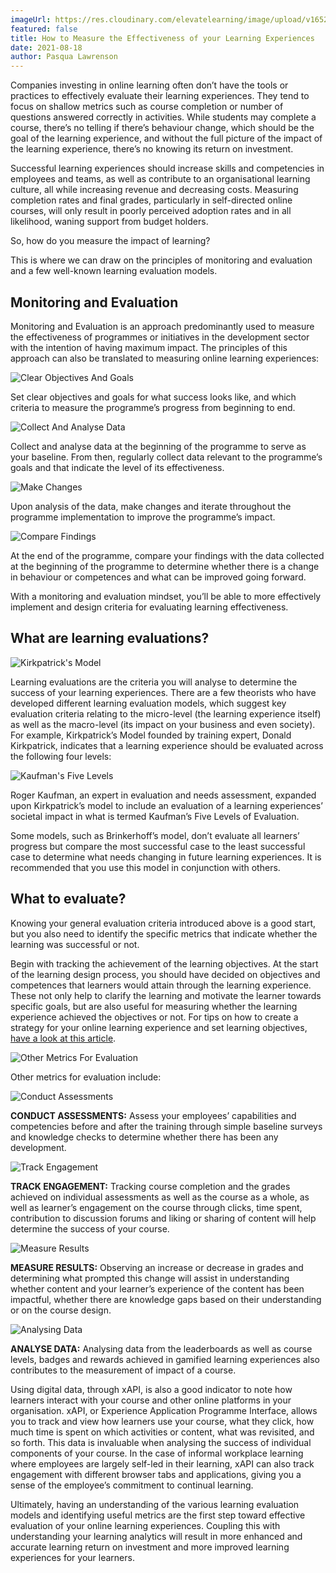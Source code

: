 ```yaml
---
imageUrl: https://res.cloudinary.com/elevatelearning/image/upload/v1652341527/site-assets/insights-cover-19_u5bj9o.jpg
featured: false
title: How to Measure the Effectiveness of your Learning Experiences
date: 2021-08-18
author: Pasqua Lawrenson
---
```


Companies investing in online learning often don’t have the tools or practices to effectively evaluate their learning experiences. They tend to focus on shallow metrics such as course completion or number of questions answered correctly in activities. While students may complete a course, there’s no telling if there’s behaviour change, which should be the goal of the learning experience, and without the full picture of the impact of the learning experience, there’s no knowing its return on investment.

Successful learning experiences should increase skills and competencies in employees and teams, as well as contribute to an organisational learning culture, all while increasing revenue and decreasing costs. Measuring completion rates and final grades, particularly in self-directed online courses, will only result in poorly perceived adoption rates and in all likelihood, waning support from budget holders.

So, how do you measure the impact of learning?

This is where we can draw on the principles of monitoring and evaluation and a few well-known learning evaluation models.

## Monitoring and Evaluation

Monitoring and Evaluation is an approach predominantly used to measure the effectiveness of programmes or initiatives in the development sector with the intention of having maximum impact. The principles of this approach can also be translated to measuring online learning experiences:

<img src="https://res.cloudinary.com/elevatelearning/image/upload/c_scale,w_110/v1652430232/site-articles/how-to-measure-the-effectiveness-of-your-learning-experiences/clear-objectives-and-goals_uqcoak.png" alt="Clear Objectives And Goals" title="Clear Objectives And Goals" class="img-left"/>

Set clear objectives and goals for what success looks like, and which criteria to measure the programme’s progress from beginning to end.

<img src="https://res.cloudinary.com/elevatelearning/image/upload/c_scale,w_110/v1652430232/site-articles/how-to-measure-the-effectiveness-of-your-learning-experiences/collect-and-analyse-data_qtni7s.png" alt="Collect And Analyse Data" title="Collect And Analyse Data" class="img-left"/>

Collect and analyse data at the beginning of the programme to serve as your baseline. From then, regularly collect data relevant to the programme’s goals and that indicate the level of its effectiveness.

<img src="https://res.cloudinary.com/elevatelearning/image/upload/c_scale,w_110/v1652430232/site-articles/how-to-measure-the-effectiveness-of-your-learning-experiences/make-changes_smxbfs.png" alt="Make Changes" title="Make Changes" class="img-left"/>

Upon analysis of the data, make changes and iterate throughout the programme implementation to improve the programme’s impact.

<img src="https://res.cloudinary.com/elevatelearning/image/upload/c_scale,w_110/v1652430232/site-articles/how-to-measure-the-effectiveness-of-your-learning-experiences/compare-findings_j1ijsg.png" alt="Compare Findings" title="Compare Findings" class="img-left"/>

At the end of the programme, compare your findings with the data collected at the beginning of the programme to determine whether there is a change in behaviour or competences and what can be improved going forward.

With a monitoring and evaluation mindset, you’ll be able to more effectively implement and design criteria for evaluating learning effectiveness.

## What are learning evaluations?

<img src="https://res.cloudinary.com/elevatelearning/image/upload/c_scale,w_600/v1652430232/site-articles/how-to-measure-the-effectiveness-of-your-learning-experiences/kirkpatricks-model_abvqqy.png" alt="Kirkpatrick's Model" title="Kirkpatrick's Model" class="img-center"/>

Learning evaluations are the criteria you will analyse to determine the success of your learning experiences. There are a few theorists who have developed different learning evaluation models, which suggest key evaluation criteria relating to the micro-level (the learning experience itself) as well as the macro-level (its impact on your business and even society). For example, Kirkpatrick’s Model founded by training expert, Donald Kirkpatrick, indicates that a learning experience should be evaluated across the following four levels:

<img src="https://res.cloudinary.com/elevatelearning/image/upload/c_scale,w_600/v1652430232/site-articles/how-to-measure-the-effectiveness-of-your-learning-experiences/kaufmans-five-levels_f6a3ny.png" alt="Kaufman's Five Levels" title="Kaufman's Five Levels" class="img-center"/>

Roger Kaufman, an expert in evaluation and needs assessment, expanded upon Kirkpatrick’s model to include an evaluation of a learning experiences’ societal impact in what is termed Kaufman’s Five Levels of Evaluation.

Some models, such as Brinkerhoff’s model, don’t evaluate all learners’ progress but compare the most successful case to the least successful case to determine what needs changing in future learning experiences. It is recommended that you use this model in conjunction with others.

## What to evaluate?

Knowing your general evaluation criteria introduced above is a good start, but you also need to identify the specific metrics that indicate whether the learning was successful or not.

Begin with tracking the achievement of the learning objectives. At the start of the learning design process, you should have decided on objectives and competences that learners would attain through the learning experience. These not only help to clarify the learning and motivate the learner towards specific goals, but are also useful for measuring whether the learning experience achieved the objectives or not. For tips on how to create a strategy for your online learning experience and set learning objectives, [have a look at this article](https://www.elevatelearning.org/insights/how-to-develop-a-learning-strategy/).

<img src="https://res.cloudinary.com/elevatelearning/image/upload/c_scale,w_600/v1652430232/site-articles/how-to-measure-the-effectiveness-of-your-learning-experiences/other-metrics-for-evaluation_kjy5do.png" alt="Other Metrics For Evaluation" title="Other Metrics For Evaluation" class="img-center"/>

Other metrics for evaluation include:

<img src="https://res.cloudinary.com/elevatelearning/image/upload/c_scale,w_120/v1652430232/site-articles/how-to-measure-the-effectiveness-of-your-learning-experiences/conduct-assessments_znpr88.png" alt="Conduct Assessments" title="Conduct Assessments" class="img-left"/>

**CONDUCT ASSESSMENTS:** Assess your employees’ capabilities and competencies before and after the training through simple baseline surveys and knowledge checks to determine whether there has been any development.

<img src="https://res.cloudinary.com/elevatelearning/image/upload/c_scale,w_120/v1652430232/site-articles/how-to-measure-the-effectiveness-of-your-learning-experiences/track-engagement_ejiuen.png" alt="Track Engagement" title="Track Engagement" class="img-left"/>

**TRACK ENGAGEMENT:** Tracking course completion and the grades achieved on individual assessments as well as the course as a whole, as well as learner’s engagement on the course through clicks, time spent, contribution to discussion forums and liking or sharing of content will help determine the success of your course.

<img src="https://res.cloudinary.com/elevatelearning/image/upload/c_scale,w_120/v1652430232/site-articles/how-to-measure-the-effectiveness-of-your-learning-experiences/measure-results_grruzo.png" alt="Measure Results" title="Measure Results" class="img-left"/>

**MEASURE RESULTS:** Observing an increase or decrease in grades and determining what prompted this change will assist in understanding whether content and your learner’s experience of the content has been impactful, whether there are knowledge gaps based on their understanding or on the course design.

<img src="https://res.cloudinary.com/elevatelearning/image/upload/c_scale,w_120/v1652430232/site-articles/how-to-measure-the-effectiveness-of-your-learning-experiences/analysing-data_zl89v1.png" alt="Analysing Data" title="Analysing Data" class="img-left"/>

**ANALYSE DATA:** Analysing data from the leaderboards as well as course levels, badges and rewards achieved in gamified learning experiences also contributes to the measurement of impact of a course.

Using digital data, through xAPI, is also a good indicator to note how learners interact with your course and other online platforms in your organisation. xAPI, or Experience Application Programme Interface, allows you to track and view how learners use your course, what they click, how much time is spent on which activities or content, what was revisited, and so forth. This data is invaluable when analysing the success of individual components of your course. In the case of informal workplace learning where employees are largely self-led in their learning, xAPI can also track engagement with different browser tabs and applications, giving you a sense of the employee’s commitment to continual learning.

Ultimately, having an understanding of the various learning evaluation models and identifying useful metrics are the first step toward effective evaluation of your online learning experiences. Coupling this with understanding your learning analytics will result in more enhanced and accurate learning return on investment and more improved learning experiences for your learners.
